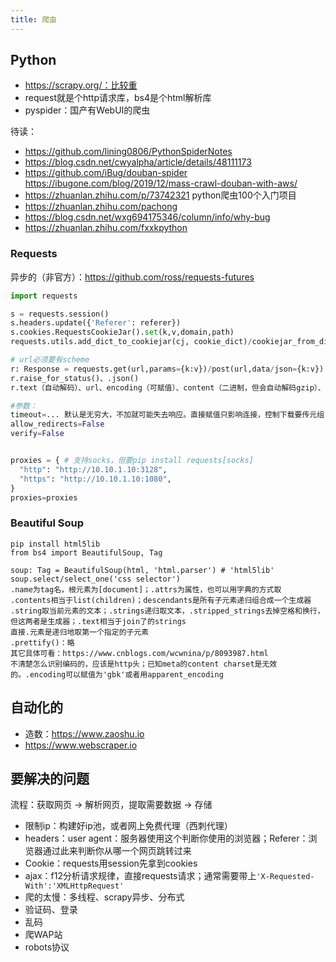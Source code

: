 ```yaml
---
title: 爬虫
---
```


## Python

* https://scrapy.org/：比较重
* request就是个http请求库，bs4是个html解析库
* pyspider：国产有WebUI的爬虫

待读：

* https://github.com/lining0806/PythonSpiderNotes
* https://blog.csdn.net/cwyalpha/article/details/48111173
* https://github.com/iBug/douban-spider https://ibugone.com/blog/2019/12/mass-crawl-douban-with-aws/
* https://zhuanlan.zhihu.com/p/73742321 python爬虫100个入门项目
* https://zhuanlan.zhihu.com/pachong
* https://blog.csdn.net/wxg694175346/column/info/why-bug
* https://zhuanlan.zhihu.com/fxxkpython

### Requests

异步的（非官方）：https://github.com/ross/requests-futures

```python
import requests

s = requests.session()
s.headers.update({'Referer': referer})
s.cookies.RequestsCookieJar().set(k,v,domain,path)
requests.utils.add_dict_to_cookiejar(cj, cookie_dict)/cookiejar_from_dict/dict_from_cookiejar；不能直接用update！内容需要先strip一下

# url必须要有scheme
r: Response = requests.get(url,params={k:v})/post(url,data/json={k:v}) # get的params会自动变成查询参数，且值为None的不会附加上去
r.raise_for_status()、.json()
r.text（自动解码）、url、encoding（可赋值）、content（二进制，但会自动解码gzip）、raw为原始响应，且要设置stream=True、history、headers为响应头部，请求的用request.headers

#参数：
timeout=... 默认是无穷大，不加就可能失去响应。直接赋值只影响连接，控制下载要传元组
allow_redirects=False
verify=False


proxies = { # 支持socks，但要pip install requests[socks]
  "http": "http://10.10.1.10:3128",
  "https": "http://10.10.1.10:1080",
}
proxies=proxies
```

### Beautiful Soup

```
pip install html5lib
from bs4 import BeautifulSoup, Tag

soup: Tag = BeautifulSoup(html, 'html.parser') # 'html5lib'
soup.select/select_one('css selector')
.name为tag名，根元素为[document]；.attrs为属性，也可以用字典的方式取
.contents相当于list(children)；descendants是所有子元素递归组合成一个生成器
.string取当前元素的文本；.strings递归取文本，.stripped_strings去掉空格和换行，但这两者是生成器；.text相当于join了的strings
直接.元素是递归地取第一个指定的子元素
.prettify()：略
其它具体可看：https://www.cnblogs.com/wcwnina/p/8093987.html
不清楚怎么识别编码的，应该是http头；已知meta的content charset是无效的。.encoding可以赋值为'gbk'或者用apparent_encoding
```

## 自动化的

* 造数：https://www.zaoshu.io
* https://www.webscraper.io

## 要解决的问题

流程：获取网页 -> 解析网页，提取需要数据 -> 存储

* 限制ip：构建好ip池，或者网上免费代理（西刺代理）
* headers：user agent：服务器使用这个判断你使用的浏览器；Referer：浏览器通过此来判断你从哪一个网页跳转过来
* Cookie：requests用session先拿到cookies
* ajax：f12分析请求规律，直接requests请求；通常需要带上`'X-Requested-With':'XMLHttpRequest'`
* 爬的太慢：多线程、scrapy异步、分布式
* 验证码、登录
* 乱码
* 爬WAP站
* robots协议
